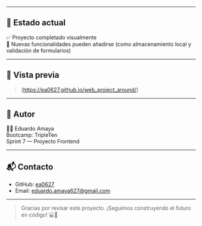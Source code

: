 
---

## 🔧 Estado actual

✅ Proyecto completado visualmente  
🔄 Nuevas funcionalidades pueden añadirse (como almacenamiento local y validación de formularios)

---

## 📸 Vista previa

> (https://ea0627.github.io/web_project_around/)

---

## 🧑 Autor

👨‍💻 Eduardo Amaya  
Bootcamp: TripleTen  
Sprint 7 — Proyecto Frontend

---

## 📬 Contacto

- GitHub: [ea0627](https://github.com/ea0627)
- Email: eduardo.amaya627@gmail.com

---

> Gracias por revisar este proyecto. ¡Seguimos construyendo el futuro en código! 💻🚀
